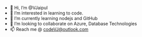 - 👋 Hi, I’m @VJaipul
- 👀 I’m interested in learning to code.
- 🌱 I’m currently learning nodejs and GitHub
- 💞️ I’m looking to collaborate on Azure, Database Technologies
- 📫 Reach me @ codeVJ@outlook.com

<!---
VJaipul/VJaipul is a ✨ special ✨ repository because its `README.md` (this file) appears on your GitHub profile.
You can click the Preview link to take a look at your changes.
--->
